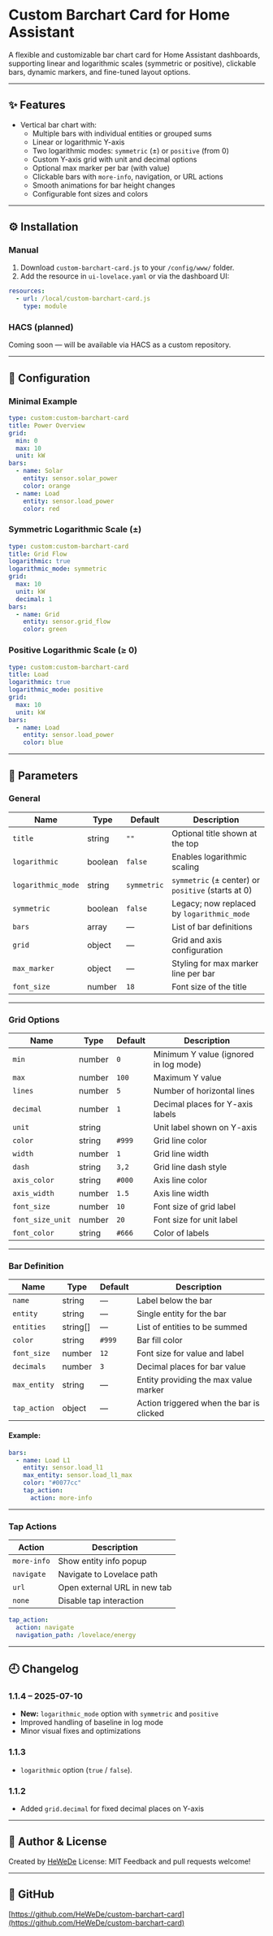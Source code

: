 # Custom Barchart Card for Home Assistant

A flexible and customizable bar chart card for Home Assistant dashboards, supporting linear and logarithmic scales (symmetric or positive), clickable bars, dynamic markers, and fine-tuned layout options.

---

## ✨ Features

- Vertical bar chart with:
  - Multiple bars with individual entities or grouped sums
  - Linear or logarithmic Y-axis
  - Two logarithmic modes: `symmetric` (±) or `positive` (from 0)
  - Custom Y-axis grid with unit and decimal options
  - Optional max marker per bar (with value)
  - Clickable bars with `more-info`, navigation, or URL actions
  - Smooth animations for bar height changes
  - Configurable font sizes and colors

---

## ⚙️ Installation

### Manual

1. Download `custom-barchart-card.js` to your `/config/www/` folder.
2. Add the resource in `ui-lovelace.yaml` or via the dashboard UI:

```yaml
resources:
  - url: /local/custom-barchart-card.js
    type: module
```

### HACS (planned)

Coming soon — will be available via HACS as a custom repository.

---

## 🧩 Configuration

### Minimal Example

```yaml
type: custom:custom-barchart-card
title: Power Overview
grid:
  min: 0
  max: 10
  unit: kW
bars:
  - name: Solar
    entity: sensor.solar_power
    color: orange
  - name: Load
    entity: sensor.load_power
    color: red
```

### Symmetric Logarithmic Scale (±)

```yaml
type: custom:custom-barchart-card
title: Grid Flow
logarithmic: true
logarithmic_mode: symmetric
grid:
  max: 10
  unit: kW
  decimal: 1
bars:
  - name: Grid
    entity: sensor.grid_flow
    color: green
```

### Positive Logarithmic Scale (≥ 0)

```yaml
type: custom:custom-barchart-card
title: Load
logarithmic: true
logarithmic_mode: positive
grid:
  max: 10
  unit: kW
bars:
  - name: Load
    entity: sensor.load_power
    color: blue
```

---

## 🔧 Parameters

### General

| Name               | Type    | Default     | Description                                           |
|--------------------|---------|-------------|-------------------------------------------------------|
| `title`            | string  | `""`        | Optional title shown at the top                      |
| `logarithmic`      | boolean | `false`     | Enables logarithmic scaling                          |
| `logarithmic_mode` | string  | `symmetric` | `symmetric` (± center) or `positive` (starts at 0)   |
| `symmetric`        | boolean | `false`     | Legacy; now replaced by `logarithmic_mode`           |
| `bars`             | array   | —           | List of bar definitions                              |
| `grid`             | object  | —           | Grid and axis configuration                          |
| `max_marker`       | object  | —           | Styling for max marker line per bar                  |
| `font_size`        | number  | `18`        | Font size of the title                               |

---

### Grid Options

| Name             | Type   | Default | Description                                |
|------------------|--------|---------|--------------------------------------------|
| `min`            | number | `0`     | Minimum Y value (ignored in log mode)      |
| `max`            | number | `100`   | Maximum Y value                            |
| `lines`          | number | `5`     | Number of horizontal lines                 |
| `decimal`        | number | `1`     | Decimal places for Y-axis labels           |
| `unit`           | string |         | Unit label shown on Y-axis                 |
| `color`          | string | `#999`  | Grid line color                            |
| `width`          | number | `1`     | Grid line width                            |
| `dash`           | string | `3,2`   | Grid line dash style                       |
| `axis_color`     | string | `#000`  | Axis line color                            |
| `axis_width`     | number | `1.5`   | Axis line width                            |
| `font_size`      | number | `10`    | Font size of grid label                    |
| `font_size_unit` | number | `20`    | Font size for unit label                   |
| `font_color`     | string | `#666`  | Color of labels                            |

---

### Bar Definition

| Name         | Type      | Default | Description                                      |
|--------------|-----------|---------|--------------------------------------------------|
| `name`       | string    | —       | Label below the bar                             |
| `entity`     | string    | —       | Single entity for the bar                        |
| `entities`   | string[]  | —       | List of entities to be summed                    |
| `color`      | string    | `#999`  | Bar fill color                                   |
| `font_size`  | number    | `12`    | Font size for value and label                    |
| `decimals`   | number    | `3`     | Decimal places for bar value                     |
| `max_entity` | string    | —       | Entity providing the max value marker            |
| `tap_action` | object    | —       | Action triggered when the bar is clicked         |

#### Example:

```yaml
bars:
  - name: Load L1
    entity: sensor.load_l1
    max_entity: sensor.load_l1_max
    color: "#0077cc"
    tap_action:
      action: more-info
```

---

### Tap Actions

| Action       | Description                          |
|--------------|--------------------------------------|
| `more-info`  | Show entity info popup               |
| `navigate`   | Navigate to Lovelace path            |
| `url`        | Open external URL in new tab         |
| `none`       | Disable tap interaction              |

```yaml
tap_action:
  action: navigate
  navigation_path: /lovelace/energy
```

---

## 🕘 Changelog

### 1.1.4 – 2025-07-10
- **New:** `logarithmic_mode` option with `symmetric` and `positive`
- Improved handling of baseline in log mode
- Minor visual fixes and optimizations

### 1.1.3
- `logarithmic` option (`true` / `false`).

### 1.1.2
- Added `grid.decimal` for fixed decimal places on Y-axis

---

## 👤 Author & License

Created by [HeWeDe](https://github.com/HeWeDe)
License: MIT
Feedback and pull requests welcome!

---

## 📍 GitHub

[https://github.com/HeWeDe/custom-barchart-card](https://github.com/HeWeDe/custom-barchart-card)
